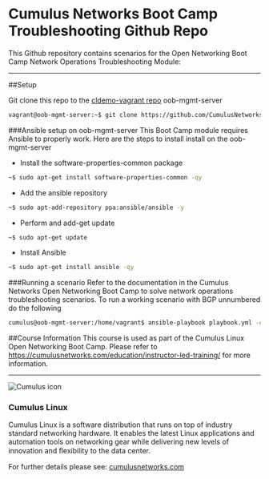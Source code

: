 Cumulus Networks Boot Camp Troubleshooting Github Repo
===========================
This Github repository contains scenarios for the Open Networking Boot Camp Network Operations Troubleshooting Module:

---
##Setup

Git clone this repo to the [cldemo-vagrant repo](https://github.com/cumulusnetworks/cldemo-vagrant) oob-mgmt-server

```bash
vagrant@oob-mgmt-server:~$ git clone https://github.com/CumulusNetworks/cl-bc-troubleshooting
```
###Ansible setup on oob-mgmt-server
This Boot Camp module requires Ansible to properly work.  Here are the steps to install install on the oob-mgmt-server

 - Install the software-properties-common package
```bash
~$ sudo apt-get install software-properties-common -qy
```
 - Add the ansible repository 
```bash
~$ sudo apt-add-repository ppa:ansible/ansible -y
```
 - Perform and add-get update
```bash
~$ sudo apt-get update
```
 - Install Ansible
```bash
~$ sudo apt-get install ansible -qy
```

###Running a scenario
Refer to the documentation in the Cumulus Networks Open Networking Boot Camp to solve network operations troubleshooting scenarios.  To run a working scenario with BGP unnumbered do the following

```bash
cumulus@oob-mgmt-server:/home/vagrant$ ansible-playbook playbook.yml -e "s=0"
```

##Course Information
This course is used as part of the Cumulus Linux Open Networking Boot Camp.  Please refer to https://cumulusnetworks.com/education/instructor-led-training/ for more information.


---

![Cumulus icon](http://cumulusnetworks.com/static/cumulus/img/logo_2014.png)  

### Cumulus Linux

Cumulus Linux is a software distribution that runs on top of industry standard networking hardware. It enables the latest Linux applications and automation tools on networking gear while delivering new levels of innovation and ﬂexibility to the data center.

For further details please see: [cumulusnetworks.com](http://www.cumulusnetworks.com)
